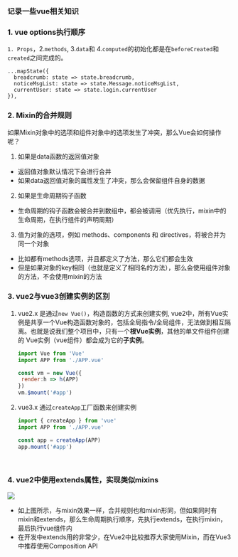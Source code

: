 ### 记录一些vue相关知识

### 1. vue options执行顺序

`1. Props`，2.`methods`, 3.`data`和 4.`computed`的初始化都是在`beforeCreated`和`created`之间完成的。

```vue
...mapState({
  breadcrumb: state => state.breadcrumb,
  noticeMsgList: state => state.Message.noticeMsgList,
  currentUser: state => state.login.currentUser
}),
```



### 2. Mixin的合并规则

如果Mixin对象中的选项和组件对象中的选项发生了冲突，那么Vue会如何操作呢？

1.  如果是data函数的返回值对象
   * 返回值对象默认情况下会进行合并
   * 如果data返回值对象的属性发生了冲突，那么会保留组件自身的数据
2.  如果是生命周期钩子函数
   *  生命周期的钩子函数会被合并到数组中，都会被调用（优先执行，mixin中的生命周期，在执行组件的声明周期）
3.  值为对象的选项，例如 methods、components 和 directives，将被合并为同一个对象
   *  比如都有methods选项，并且都定义了方法，那么它们都会生效
   *  但是如果对象的key相同（也就是定义了相同名的方法），那么会使用组件对象的方法，不会使用mixin的方法



### 3.  vue2与vue3创建实例的区别

1. vue2.x 是通过`new Vue()`，构造函数的方式来创建实例, vue2中，所有Vue实例是共享一个Vue构造函数对象的，包括全局指令/全局组件，无法做到相互隔离。也就是说我们整个项目中，只有一个**根Vue实例**，其他的单文件组件创建的 Vue实例（vue组件）都会成为它的**子实例**。

   ```javascript
   import Vue from 'Vue'
   import APP from './APP.vue'
   
   const vm = new Vue({
   	render:h => h(APP)
   })
   vm.$mount('#app')
   ```

   

 2. vue3.x  通过`createApp`工厂函数来创建实例 

    ```javascript
    import { createApp } from 'vue'
    import APP from './APP.vue'
    
    const app = createApp(APP)
    app.mount('#app')
    ```

​		

### 4.  vue2中使用extends属性，实现类似mixins

 ![](https://s3.bmp.ovh/imgs/2022/09/07/65e27ab03064838a.png) 

* 如上图所示，与mixin效果一样，合并规则也和mixin形同，但如果同时有mixin和extends，那么生命周期执行顺序，先执行extends，在执行mixin，最后执行vue组件内
*  在开发中extends用的非常少，在Vue2中比较推荐大家使用Mixin，而在Vue3中推荐使用Composition API

